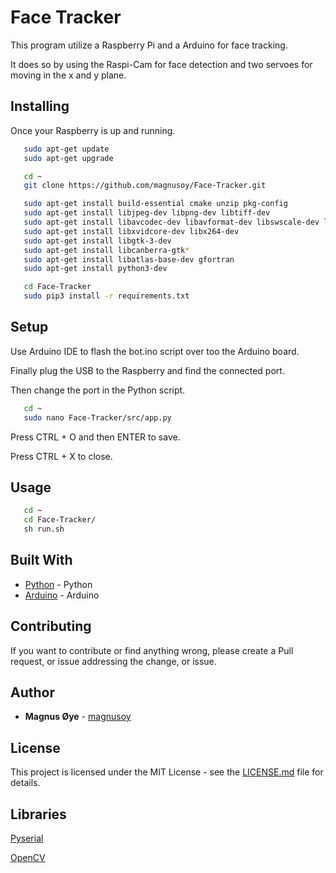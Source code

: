 # Face Tracker

This program utilize a Raspberry Pi and a Arduino for face tracking.

It does so by using the Raspi-Cam for face detection and two servoes for moving in the x and y plane.


## Installing

Once your Raspberry is up and running.

```bash
   sudo apt-get update
   sudo apt-get upgrade
```

```bash
   cd ~
   git clone https://github.com/magnusoy/Face-Tracker.git
```

```bash
   sudo apt-get install build-essential cmake unzip pkg-config
   sudo apt-get install libjpeg-dev libpng-dev libtiff-dev
   sudo apt-get install libavcodec-dev libavformat-dev libswscale-dev libv4l-dev
   sudo apt-get install libxvidcore-dev libx264-dev
   sudo apt-get install libgtk-3-dev
   sudo apt-get install libcanberra-gtk*
   sudo apt-get install libatlas-base-dev gfortran
   sudo apt-get install python3-dev
```

```bash
   cd Face-Tracker
   sudo pip3 install -r requirements.txt
```


## Setup

Use Arduino IDE to flash the bot.ino script over too the Arduino board.

Finally plug the USB to the Raspberry and find the connected port.

Then change the port in the Python script.

```bash
   cd ~
   sudo nano Face-Tracker/src/app.py
```
Press CTRL + O and then ENTER to save.

Press CTRL + X to close.

## Usage

```bash
   cd ~
   cd Face-Tracker/
   sh run.sh
```


## Built With

* [Python](https://www.python.org/) - Python
* [Arduino](https://www.arduino.cc/) - Arduino


## Contributing

If you want to contribute or find anything wrong, please create a Pull request, or issue addressing the change, or issue.


## Author

* **Magnus Øye** - [magnusoy](https://github.com/magnusoy)


## License

This project is licensed under the MIT License - see the [LICENSE.md](https://github.com/magnusoy/SelfBalancingRobot/blob/master/LICENSE) file for details.


## Libraries

[Pyserial](https://pythonhosted.org/pyserial/)

[OpenCV](https://opencv-python-tutroals.readthedocs.io/en/latest/py_tutorials/py_tutorials.html)
